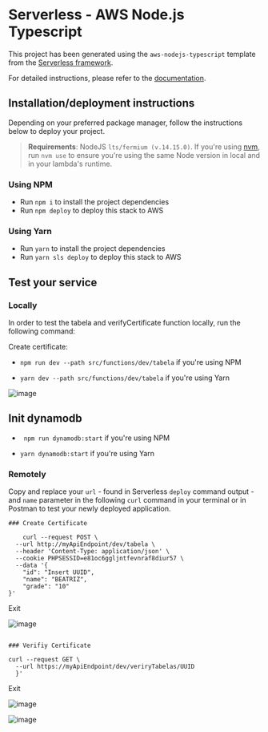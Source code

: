 # Serverless - AWS Node.js Typescript

This project has been generated using the `aws-nodejs-typescript` template from the [Serverless framework](https://www.serverless.com/).

For detailed instructions, please refer to the [documentation](https://www.serverless.com/framework/docs/providers/aws/).

## Installation/deployment instructions

Depending on your preferred package manager, follow the instructions below to deploy your project.

> **Requirements**: NodeJS `lts/fermium (v.14.15.0)`. If you're using [nvm](https://github.com/nvm-sh/nvm), run `nvm use` to ensure you're using the same Node version in local and in your lambda's runtime.

### Using NPM

- Run `npm i` to install the project dependencies
- Run `npm deploy` to deploy this stack to AWS

### Using Yarn

- Run `yarn` to install the project dependencies
- Run `yarn sls deploy` to deploy this stack to AWS

## Test your service

### Locally

In order to test the tabela and verifyCertificate function locally, run the following command:

Create certificate:

- `npm run dev --path src/functions/dev/tabela` if you're using NPM
 
- `yarn dev --path src/functions/dev/tabela` if you're using Yarn

![image](https://user-images.githubusercontent.com/23345809/194385307-34fa930d-b1fc-4df8-a3e2-2bd999f81941.png)

 ## Init dynamodb
 
 - ` npm run dynamodb:start` if you're using NPM
 
 - `yarn dynamodb:start` if you're using Yarn


### Remotely

Copy and replace your `url` - found in Serverless `deploy` command output - and `name` parameter in the following `curl` command in your terminal or in Postman to test your newly deployed application.

```
### Create Certificate

    curl --request POST \
  --url http://myApiEndpoint/dev/tabela \
  --header 'Content-Type: application/json' \
  --cookie PHPSESSID=e81oc6ggljntfevnraf8diur57 \
  --data '{
	"id": "Insert UUID",
	"name": "BEATRIZ",
	"grade": "10"	
}'

```

Exit

![image](https://user-images.githubusercontent.com/23345809/194386806-95f4c436-7d47-43fb-a36e-aa4daa6b5d7b.png)


```

### Verifiy Certificate

curl --request GET \
  --url https://myApiEndpoint/dev/veriryTabelas/UUID
  }'

```
Exit

![image](https://user-images.githubusercontent.com/23345809/194386515-331e5c0f-57c8-484f-9b75-3dc1d2f92794.png)


![image](https://user-images.githubusercontent.com/23345809/194387717-e217c74b-fa36-4768-bac9-2c37b551ebb9.png)




